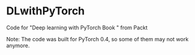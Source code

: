 # DLwithPyTorch
Code for "Deep learning with PyTorch Book " from Packt

Note: The code was built for PyTorch 0.4, so some of them may not work anymore.
